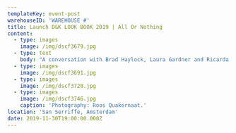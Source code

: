```yaml
---
templateKey: event-post
warehouseID: 'WAREHOUSE #'
title: Launch D&K LOOK BOOK 2019 | All Or Nothing
content:
  - type: images
    image: /img/dscf3679.jpg
  - type: text
    body: "A conversation with Brad Haylock, Laura Gardner and Ricarda Bigolin on the book *LOOK BOOK 2019,* *All or Nothing*. This launch at San Serriffe included a performative show of a series of book-carrying-garments (*Covers*) and a reading with Chet Bugter and Ricarda Bigolin.\n\nWarehouse invited Melbourne fashion designer and researcher Ricarda Bigolin to Amsterdam for the launch of the\_*D&K LOOK BOOK 2019*.\_D&K explores the potential of fashion practice as a site of critical questioning and ubiquitous revelations. The project was co-founded in 2012 by fashion designer and researcher Ricarda\_Bigolin\_and curator Nella\_Themelios\_(2012–2017) and includes a wide array of collaborators including fashion designer and lecturer Chantal Kirby as core collaborator from 2019. The publication questions the ubiquity and mass consumption of fashion (images), and their relationships to the products depicted and how fashion produces\_and circulates\_collections of images.\n\nThe\_*D&K LOOK BOOK 2019*, designed by Brad Haylock and published by Surpllus\_is co-launched with\_*Mode and Mode*\_issue seven, by Laura Gardner and Karina Soraya, which serves as an anthology of text works and biographical\_listings of key D&K projects from 2012 to\_present. Continuing the mission of\_*Mode and Mode*\_in exploring experimental publishing practices at the margins of fashion, this issue shares, in chronological order, a body of experimental text works by a critical fashion practice. As intrinsic to their exhibition and garment-based work, D&K produce writing—including ficto-critical prose, cut-and-paste collage, poetry, and screenwriting—to reconstitute components of fashion, such as the garment, atmospheric conditions of retail space and packaging ephemera. Their interrogation of fashion language in (and as) branding highlights the plasticity of words, which are always both meaningless and meaningful.\n\nThe co-launch of *D&K LOOK BOOK 2019* and *Mode & Mode 7* coincides with a limited-edition series of publication ‘covers’ created by D&K (Ricarda Bigolin & Chantal Kirby) and a performance. Dressing a crew of stand-in models, the collection of ‘covers’ re-fashions lurid, synthetic, reclaimed pre-fab curtains, as covers with pockets that hold the D&K look books. These ‘looks’ are fashioned around garments and the publication itself, smuggling the publications to the launch event on stand-in models tasked with carrying the publications."
  - type: images
    image: /img/dscf3691.jpg
  - type: images
    image: /img/dscf3728.jpg
  - type: images
    image: /img/dscf3746.jpg
    caption: 'Photography: Roos Quakernaat.'
location: 'San Serriffe, Amsterdam'
date: 2019-11-30T19:00:00.000Z
---
```


